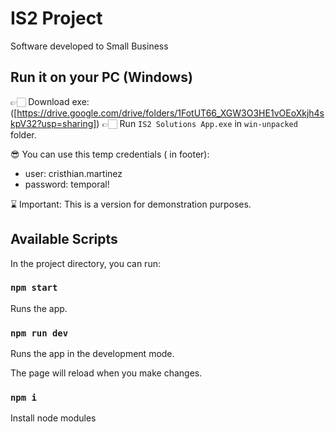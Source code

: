 # IS2 Project
Software developed to Small Business

## Run it on your PC (Windows)
👉🏻 Download exe: ([https://drive.google.com/drive/folders/1FotUT66_XGW3O3HE1vOEoXkjh4skpV32?usp=sharing])
👉🏻 Run `IS2 Solutions App.exe` in `win-unpacked` folder.

😎 You can use this temp credentials (<Panel de Control> in footer):
- user: cristhian.martinez
- password: temporal!

⌛️ Important: This is a version for demonstration purposes.

## Available Scripts

In the project directory, you can run:

### `npm start`

Runs the app.

### `npm run dev`

Runs the app in the development mode.

The page will reload when you make changes.

### `npm i`
Install node modules
